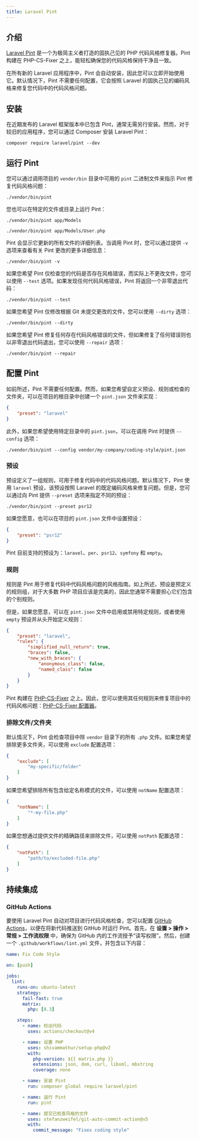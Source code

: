```yaml
---
title: Laravel Pint
---
```



## 介绍

[Laravel Pint](https://github.com/laravel/pint) 是一个为极简主义者打造的固执己见的 PHP 代码风格修复器。Pint 构建在 PHP-CS-Fixer 之上，能轻松确保您的代码风格保持干净且一致。

在所有新的 Laravel 应用程序中，Pint 会自动安装，因此您可以立即开始使用它。默认情况下，Pint 不需要任何配置，它会按照 Laravel 的固执己见的编码风格来修复您代码中的代码风格问题。


## 安装

在近期发布的 Laravel 框架版本中已包含 Pint，通常无需另行安装。然而，对于较旧的应用程序，您可以通过 Composer 安装 Laravel Pint：

```shell
composer require laravel/pint --dev
```


## 运行 Pint

您可以通过调用项目的 `vendor/bin` 目录中可用的 `pint` 二进制文件来指示 Pint 修复代码风格问题：

```shell
./vendor/bin/pint
```

您也可以在特定的文件或目录上运行 Pint：

```shell
./vendor/bin/pint app/Models

./vendor/bin/pint app/Models/User.php
```

Pint 会显示它更新的所有文件的详细列表。当调用 Pint 时，您可以通过提供 `-v` 选项来查看有关 Pint 更改的更多详细信息：

```shell
./vendor/bin/pint -v
```

如果您希望 Pint 仅检查您的代码是否存在风格错误，而实际上不更改文件，您可以使用 `--test` 选项。如果发现任何代码风格错误，Pint 将返回一个非零退出代码：

```shell
./vendor/bin/pint --test
```

如果您希望 Pint 仅修改根据 Git 未提交更改的文件，您可以使用 `--dirty` 选项：

```shell
./vendor/bin/pint --dirty
```

如果您希望 Pint 修复任何存在代码风格错误的文件，但如果修复了任何错误则也以非零退出代码退出，您可以使用 `--repair` 选项：

```shell
./vendor/bin/pint --repair
```
## 配置 Pint

如前所述，Pint 不需要任何配置。然而，如果您希望自定义预设、规则或检查的文件夹，可以在项目的根目录中创建一个 `pint.json` 文件来实现：

```json
{
    "preset": "laravel"
}
```

此外，如果您希望使用特定目录中的 `pint.json`，可以在调用 Pint 时提供 `--config` 选项：

```shell
./vendor/bin/pint --config vendor/my-company/coding-style/pint.json
```

### 预设

预设定义了一组规则，可用于修复代码中的代码风格问题。默认情况下，Pint 使用 `laravel` 预设，该预设按照 Laravel 的既定编码风格来修复问题。但是，您可以通过向 Pint 提供 `--preset` 选项来指定不同的预设：

```shell
./vendor/bin/pint --preset psr12
```

如果您愿意，也可以在项目的 `pint.json` 文件中设置预设：

```json
{
    "preset": "psr12"
}
```

Pint 目前支持的预设为：`laravel`、`per`、`psr12`、`symfony` 和 `empty`。

### 规则

规则是 Pint 用于修复代码中代码风格问题的风格指南。如上所述，预设是预定义的规则组，对于大多数 PHP 项目应该是完美的，因此您通常不需要担心它们包含的个别规则。

但是，如果您愿意，可以在 `pint.json` 文件中启用或禁用特定规则，或者使用 `empty` 预设并从头开始定义规则：

```json
{
    "preset": "laravel",
    "rules": {
        "simplified_null_return": true,
        "braces": false,
        "new_with_braces": {
            "anonymous_class": false,
            "named_class": false
        }
    }
}
```

Pint 构建在 [PHP-CS-Fixer](https://github.com/FriendsOfPHP/PHP-CS-Fixer) 之上。因此，您可以使用其任何规则来修复项目中的代码风格问题：[PHP-CS-Fixer 配置器](https://mlocati.github.io/php-cs-fixer-configurator)。
### 排除文件/文件夹

默认情况下，Pint 会检查项目中除 `vendor` 目录下的所有 `.php` 文件。如果您希望排除更多文件夹，可以使用 `exclude` 配置选项：

```json
{
    "exclude": [
        "my-specific/folder"
    ]
}
```

如果您希望排除所有包含给定名称模式的文件，可以使用 `notName` 配置选项：

```json
{
    "notName": [
        "*-my-file.php"
    ]
}
```

如果您想通过提供文件的精确路径来排除文件，可以使用 `notPath` 配置选项：

```json
{
    "notPath": [
        "path/to/excluded-file.php"
    ]
}
```

## 持续集成

### GitHub Actions

要使用 Laravel Pint 自动对项目进行代码风格检查，您可以配置 [GitHub Actions](https://github.com/features/actions)，以便在将新代码推送到 GitHub 时运行 Pint。首先，在 **设置 > 操作 > 常规 > 工作流权限** 中，确保为 GitHub 内的工作流授予“读写权限”。然后，创建一个 `.github/workflows/lint.yml` 文件，并包含以下内容：

```yaml
name: Fix Code Style

on: [push]

jobs:
  lint:
    runs-on: ubuntu-latest
    strategy:
      fail-fast: true
      matrix:
        php: [8.3]

    steps:
      - name: 检出代码
        uses: actions/checkout@v4

      - name: 设置 PHP
        uses: shivammathur/setup-php@v2
        with:
          php-version: ${{ matrix.php }}
          extensions: json, dom, curl, libxml, mbstring
          coverage: none

      - name: 安装 Pint
        run: composer global require laravel/pint

      - name: 运行 Pint
        run: pint

      - name: 提交已检查风格的文件
        uses: stefanzweifel/git-auto-commit-action@v5
        with:
          commit_message: "Fixes coding style"
```